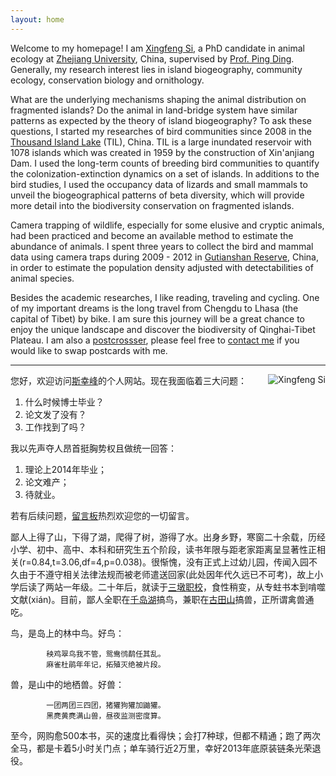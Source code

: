 ```yaml
---
layout: home
---
```


Welcome to my homepage! I am <a href="/" title="Xingfeng Si">Xingfeng Si</a>, a PhD candidate in animal ecology at <a href="http://www.zju.edu.cn" title="Zhejiang University">Zhejiang University</a>, China, supervised by <a href="http://mypage.zju.edu.cn/personnelCard/pingding">Prof. Ping Ding</a>. Generally, my research interest lies in island biogeography, community ecology, conservation biology and ornithology. 

What are the underlying mechanisms shaping the animal distribution on fragmented islands? Do the animal in land-bridge system have similar patterns as expected by the theory of island biogeography? To ask these questions, I started my researches of bird communities since 2008 in the <a href="/links/thousand-island-lake/" title="Thousand Island Lake">Thousand Island Lake</a> (TIL), China. TIL is a large inundated reservoir with 1078 islands which was created in 1959 by the construction of Xin'anjiang Dam. I used the long-term counts of breeding bird communities to quantify the colonization-extinction dynamics on a set of islands. In additions to the bird studies, I used the occupancy data of lizards and small mammals to unveil the biogeographical patterns of beta diversity, which will provide more detail into the biodiversity conservation on fragmented islands. 

Camera trapping of wildlife, especially for some elusive and cryptic animals, had been practiced and become an available method to estimate the abundance of animals. I spent three years to collect the bird and mammal data using camera traps during 2009 - 2012 in <a href="/links/gutianshan-reserve/" title="Gutianshan Reserve">Gutianshan Reserve</a>, China, in order to estimate the population density adjusted with detectabilities of animal species. 

Besides the academic researches, I like reading, traveling and cycling. One of my important dreams is the long travel from Chengdu to Lhasa (the capital of Tibet) by bike. I am sure this journey will be a great chance to enjoy the unique landscape and discover the biodiversity of Qinghai-Tibet Plateau. I am also a <a href="http://www.postcrossing.com/user/Xingfeng" title="Postcrossing">postcrossser</a>, please feel free to <a href="/en/about">contact me</a> if you would like to swap postcards with me.

---

<p><img src="http://sixf.org/files/images/avatar.jpg" title="Xingfeng Si" align="right" /></p>

您好，欢迎访问[斯幸峰](/ "Xingfeng Si")的个人网站。现在我面临着三大问题：

1. 什么时候博士毕业？
2. 论文发了没有？
3. 工作找到了吗？

我以先声夺人昂首挺胸势权且做统一回答：

1. 理论上2014年毕业；
2. 论文难产；
3. 待就业。

若有后续问题，[留言板](/cn/guestbook)热烈欢迎您的一切留言。

鄙人上得了山，下得了湖，爬得了树，游得了水。出身乡野，寒窗二十余载，历经小学、初中、高中、本科和研究生五个阶段，读书年限与距老家距离呈显著性正相关(r=0.84,t=3.06,df=4,p=0.038)。很惭愧，没有正式上过幼儿园，传闻入园不久由于不遵守相关法律法规而被老师遣送回家(此处因年代久远已不可考)，故上小学后读了两站一年级。二十年后，就读于[三墩职校](http://www.zju.edu.cn)，食性稍变，从专蛀书本到啃噬文献(xián)。目前，鄙人全职在[千岛湖](/cn/pages/thousand-island-lake/)搞鸟，兼职在[古田山](/cn/pages/gutianshan-reserve/)搞兽，正所谓禽兽通吃。

鸟，是岛上的林中鸟。好鸟：

			秧鸡翠鸟我不管，鸳鸯鸻鹬任其乱。
			麻雀杜鹃年年记，拓殖灭绝被片段。

兽，是山中的地栖兽。好兽：

			一团两团三四团，猪獾狗獾加鼬獾。
			黑麂黄麂满山兽，昼夜监测密度算。

至今，网购愈500本书，买的速度比看得快；会打7种球，但都不精通；跑了两次全马，都是卡着5小时关门点；单车骑行近2万里，幸好2013年底原装链条光荣退役。
